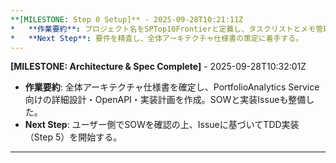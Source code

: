 ```yaml
---
**[MILESTONE: Step 0 Setup]** - 2025-09-28T10:21:11Z
*   **作業要約**: プロジェクト名をSPTop10Frontierと定義し、タスクリストとメモ管理のためのディレクトリと初期ファイルを整備した。
*   **Next Step**: 要件を精査し、全体アーキテクチャ仕様書の策定に着手する。
---
```

**[MILESTONE: Architecture & Spec Complete]** - 2025-09-28T10:32:01Z
*   **作業要約**: 全体アーキテクチャ仕様書を確定し、PortfolioAnalytics Service 向けの詳細設計・OpenAPI・実装計画を作成。SOWと実装Issueも整備した。
*   **Next Step**: ユーザー側でSOWを確認の上、Issueに基づいてTDD実装（Step 5）を開始する。
---
